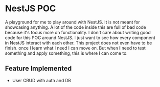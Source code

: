 # NestJS POC

A playground for me to play around with NestJS. It is not meant for showcasing anything.
A lot of the code inside this are full of bad code because it's focus more on functionality.
I don't care about writing good code for this POC around NestJS. I just want to see how
every component in NestJS interact with each other. This project does not even have to be finish.
once I learn what I need I can move on. But when I need to test something and apply something, this
is where I can come to.

## Feature Implemented

- User CRUD with auth and DB

